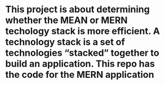 # This project is about determining whether the MEAN or MERN techology stack is more efficient. A technology stack is a set of technologies “stacked” together to build an application. This repo has the code for the MERN application
